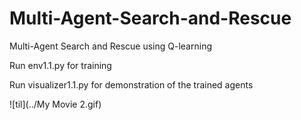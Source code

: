# Multi-Agent-Search-and-Rescue
Multi-Agent Search and Rescue using Q-learning

Run env1.1.py for training

Run visualizer1.1.py for demonstration of the trained agents

![til](../My Movie 2.gif)
